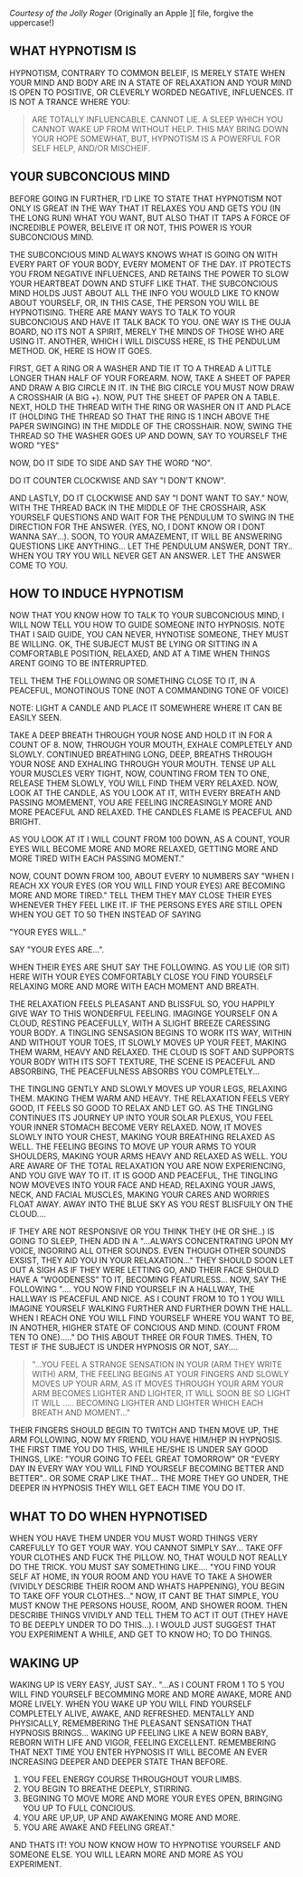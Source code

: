 _Courtesy of the Jolly Roger_ (Originally an Apple ][ file, forgive the uppercase!)

## WHAT HYPNOTISM IS

HYPNOTISM, CONTRARY TO COMMON BELEIF, IS MERELY STATE WHEN YOUR MIND AND
BODY ARE IN A STATE OF RELAXATION AND YOUR MIND IS OPEN TO POSITIVE, OR
CLEVERLY WORDED NEGATIVE, INFLUENCES.  IT IS NOT A TRANCE WHERE YOU:
> ARE TOTALLY INFLUENCABLE.
> CANNOT LIE.
> A SLEEP WHICH YOU CANNOT WAKE UP FROM WITHOUT HELP.
THIS MAY BRING DOWN YOUR HOPE SOMEWHAT, BUT, HYPNOTISM IS A POWERFUL FOR
SELF HELP, AND/OR MISCHEIF.

## YOUR SUBCONCIOUS MIND

BEFORE GOING IN FURTHER, I'D LIKE TO STATE THAT HYPNOTISM NOT ONLY IS
GREAT IN THE WAY THAT IT RELAXES YOU AND GETS YOU (IN THE LONG RUN) WHAT
YOU WANT, BUT ALSO THAT IT TAPS A FORCE OF INCREDIBLE POWER, BELEIVE IT OR
NOT, THIS POWER IS YOUR SUBCONCIOUS MIND.

THE SUBCONCIOUS MIND ALWAYS KNOWS WHAT IS GOING ON WITH EVERY PART OF YOUR BODY,
EVERY MOMENT OF THE DAY.  IT PROTECTS YOU FROM NEGATIVE INFLUENCES,
AND RETAINS THE POWER TO SLOW YOUR HEARTBEAT DOWN AND STUFF LIKE THAT.
THE SUBCONCIOUS MIND HOLDS JUST ABOUT ALL THE INFO YOU WOULD LIKE TO KNOW
ABOUT YOURSELF, OR, IN THIS CASE, THE PERSON YOU WILL BE HYPNOTISING.
THERE ARE MANY WAYS TO TALK TO YOUR SUBCONCIOUS AND HAVE IT TALK BACK TO
YOU. ONE WAY IS THE OUJA BOARD, NO ITS NOT A SPIRIT, MERELY THE
MINDS OF THOSE WHO ARE USING IT.  ANOTHER, WHICH I WILL DISCUSS HERE,
IS THE PENDULUM METHOD.  OK, HERE IS HOW IT GOES.

FIRST, GET A RING OR A WASHER AND TIE IT TO A THREAD A LITTLE LONGER THAN
HALF OF YOUR FOREARM.  NOW, TAKE A SHEET OF PAPER AND DRAW A BIG CIRCLE IN
IT.  IN THE BIG CIRCLE YOU MUST NOW DRAW A CROSSHAIR (A BIG +).  NOW, PUT
THE SHEET OF PAPER ON A TABLE.  NEXT, HOLD THE THREAD WITH THE RING OR
WASHER ON IT AND PLACE IT (HOLDING THE THREAD SO THAT THE RING IS 1 INCH
ABOVE THE PAPER SWINGING) IN THE MIDDLE OF THE CROSSHAIR.  NOW, SWING
THE THREAD SO THE WASHER GOES UP AND DOWN, SAY TO YOURSELF THE WORD "YES"

NOW, DO IT SIDE TO SIDE AND SAY THE WORD "NO".

DO IT COUNTER CLOCKWISE AND SAY "I DON'T KNOW".

AND LASTLY, DO IT CLOCKWISE AND SAY "I DONT WANT TO SAY." NOW, WITH THE
THREAD BACK IN THE MIDDLE OF THE CROSSHAIR, ASK YOURSELF QUESTIONS AND
WAIT FOR THE PENDULUM TO SWING IN THE DIRECTION FOR THE ANSWER. (YES, NO,
I DONT KNOW OR I DONT WANNA SAY...). SOON, TO YOUR AMAZEMENT, IT WILL BE
ANSWERING QUESTIONS LIKE ANYTHING... LET THE PENDULUM ANSWER, DONT TRY..
WHEN YOU TRY YOU WILL NEVER GET AN ANSWER.  LET THE ANSWER COME TO YOU.

## HOW TO INDUCE HYPNOTISM

NOW THAT YOU KNOW HOW TO TALK TO YOUR SUBCONCIOUS MIND, I WILL NOW TELL YOU
HOW TO GUIDE SOMEONE INTO HYPNOSIS. NOTE THAT I SAID GUIDE, YOU CAN NEVER,
HYNOTISE SOMEONE, THEY MUST BE WILLING. OK, THE SUBJECT MUST BE LYING OR
SITTING IN A COMFORTABLE POSITION, RELAXED, AND AT A TIME WHEN THINGS ARENT
GOING TO BE INTERRUPTED.

TELL THEM THE FOLLOWING OR SOMETHING CLOSE TO IT, IN A PEACEFUL, MONOTINOUS
TONE (NOT A COMMANDING TONE OF VOICE)

NOTE:  LIGHT A CANDLE AND PLACE IT SOMEWHERE WHERE IT CAN BE EASILY SEEN.

TAKE A DEEP BREATH THROUGH YOUR NOSE AND HOLD IT IN FOR A COUNT OF 8. NOW,
THROUGH YOUR MOUTH, EXHALE COMPLETELY AND SLOWLY. CONTINUED BREATHING LONG,
DEEP, BREATHS THROUGH YOUR NOSE AND EXHALING THROUGH YOUR MOUTH.  TENSE UP
ALL YOUR MUSCLES VERY TIGHT, NOW, COUNTING FROM TEN TO ONE, RELEASE THEM
SLOWLY, YOU WILL FIND THEM VERY RELAXED.  NOW, LOOK AT THE CANDLE, AS
YOU LOOK AT IT, WITH EVERY BREATH AND PASSING MOMEMENT, YOU ARE FEELING
INCREASINGLY MORE AND MORE PEACEFUL AND RELAXED.  THE CANDLES FLAME IS
PEACEFUL AND BRIGHT.

AS YOU LOOK AT IT I WILL COUNT FROM 100 DOWN, AS A COUNT, YOUR EYES WILL
BECOME MORE AND MORE RELAXED, GETTING MORE AND MORE TIRED WITH EACH
PASSING MOMENT."

NOW, COUNT DOWN FROM 100, ABOUT EVERY 10 NUMBERS SAY "WHEN I REACH XX YOUR
EYES (OR YOU WILL FIND YOUR EYES) ARE BECOMING MORE AND MORE TIRED."  TELL
THEM THEY MAY CLOSE THEIR EYES WHENEVER THEY FEEL LIKE IT.  IF THE PERSONS
EYES ARE STILL OPEN WHEN YOU GET TO 50 THEN INSTEAD OF SAYING

"YOUR EYES WILL.."

SAY "YOUR EYES ARE...".

WHEN THEIR EYES ARE SHUT SAY THE FOLLOWING. AS YOU LIE (OR SIT) HERE WITH
YOUR EYES COMFORTABLY CLOSE YOU FIND YOURSELF RELAXING MORE AND
MORE WITH EACH MOMENT AND BREATH.

THE RELAXATION FEELS PLEASANT AND BLISSFUL SO, YOU HAPPILY GIVE WAY TO
THIS WONDERFUL FEELING. IMAGINGE YOURSELF ON A CLOUD, RESTING PEACEFULLY,
WITH A SLIGHT BREEZE CARESSING YOUR BODY.  A TINGLING SENSASION BEGINS
TO WORK ITS WAY, WITHIN AND WITHOUT YOUR TOES, IT SLOWLY MOVES UP YOUR
FEET, MAKING THEM WARM, HEAVY AND RELAXED. THE CLOUD IS SOFT AND SUPPORTS
YOUR BODY WITH ITS SOFT TEXTURE, THE SCENE IS PEACEFUL AND ABSORBING,
THE PEACEFULNESS ABSORBS YOU COMPLETELY... 

THE TINGLING GENTLY AND SLOWLY MOVES UP YOUR LEGS, RELAXING THEM.
MAKING THEM WARM AND HEAVY.  THE RELAXATION FEELS VERY GOOD, IT FEELS SO
GOOD TO RELAX AND LET GO. AS THE TINGLING CONTINUES ITS JOURNEY UP INTO
YOUR SOLAR PLEXUS, YOU FEEL YOUR INNER STOMACH BECOME VERY RELAXED.  NOW,
IT MOVES SLOWLY INTO YOUR CHEST, MAKING YOUR BREATHING RELAXED AS WELL.
THE FEELING BEGINS TO MOVE UP YOUR ARMS TO YOUR SHOULDERS, MAKING YOUR ARMS
HEAVY AND RELAXED AS WELL.  YOU ARE AWARE OF THE TOTAL RELAXATION YOU ARE
NOW EXPERIENCING, AND YOU GIVE WAY TO IT.  IT IS GOOD AND PEACEFUL, THE
TINGLING NOW MOVEVES INTO YOUR FACE AND HEAD, RELAXING YOUR JAWS, NECK, AND
FACIAL MUSCLES, MAKING YOUR CARES AND WORRIES FLOAT AWAY. AWAY INTO THE
BLUE SKY AS YOU REST BLISFUlLY ON THE CLOUD....

IF THEY ARE NOT RESPONSIVE OR YOU THINK THEY (HE OR SHE..) IS GOING TO
SLEEP, THEN ADD IN A "...ALWAYS CONCENTRATING UPON MY VOICE, INGORING ALL
OTHER SOUNDS.  EVEN THOUGH OTHER SOUNDS EXSIST, THEY AID YOU IN YOUR
RELAXATION..." THEY SHOULD SOON LET OUT A SIGH AS IF THEY WERE LETTING GO,
AND THEIR FACE SHOULD HAVE A "WOODENESS" TO IT, BECOMING FEATURLESS... NOW,
SAY THE FOLLOWING "....  YOU NOW FIND YOURSELF IN A HALLWAY, THE HALLWAY IS
PEACEFUL AND NICE. AS I COUNT FROM 10 TO 1 YOU WILL IMAGINE YOURSELF
WALKING FURTHER AND FURTHER DOWN THE HALL. WHEN I REACH ONE YOU WILL FIND
YOURSELF WHERE YOU WANT TO BE, IN ANOTHER, HIGHER STATE OF CONCIOUS AND
MIND. (COUNT FROM TEN TO ONE)....." DO THIS ABOUT THREE OR FOUR TIMES.
THEN, TO TEST IF THE SUBJECT IS UNDER HYPNOSIS OR NOT, SAY....

> "...YOU FEEL A STRANGE SENSATION IN YOUR (ARM THEY WRITE WITH) ARM, THE
FEELING BEGINS AT YOUR FINGERS AND SLOWLY MOVES UP YOUR ARM, AS IT MOVES
THROUGH YOUR ARM YOUR ARM BECOMES LIGHTER AND LIGHTER, IT WILL SOON BE SO
LIGHT IT WILL .....  BECOMING LIGHTER AND LIGHTER WHICH EACH BREATH AND
MOMENT..."

THEIR FINGERS SHOULD BEGIN TO TWITCH AND THEN MOVE UP, THE ARM FOLLOWING,
NOW MY FRIEND, YOU HAVE HIM/HEP IN HYPNOSIS.  THE FIRST TIME YOU DO THIS,
WHILE HE/SHE IS UNDER SAY GOOD THINGS, LIKE:  "YOUR GOING TO FEEL GREAT
TOMORROW" OR "EVERY DAY IN EVERY WAY YOU WILL FIND YOURSELF BECOMING BETTER
AND BETTER".. OR SOME CRAP LIKE THAT... THE MORE THEY GO UNDER, THE DEEPER
IN HYPNOSIS THEY WILL GET EACH TIME YOU DO IT.

## WHAT TO DO WHEN HYPNOTISED

WHEN YOU HAVE THEM UNDER YOU MUST WORD THINGS VERY CAREFULLY TO GET YOUR
WAY. YOU CANNOT SIMPLY SAY...  TAKE OFF YOUR CLOTHES AND FUCK THE PILLOW.
NO, THAT WOULD NOT REALLY DO THE TRICK. YOU MUST SAY SOMETHING LIKE....
"YOU FIND YOUR SELF AT HOME, IN YOUR ROOM AND YOU HAVE TO TAKE A SHOWER
(VIVIDLY DESCRIBE THEIR ROOM AND WHATS HAPPENING), YOU BEGIN TO TAKE OFF
YOUR CLOTHES..."  NOW, IT CANT BE THAT SIMPLE, YOU MUST KNOW THE PERSONS
HOUSE, ROOM, AND SHOWER ROOM. THEN DESCRIBE THINGS VIVIDLY AND TELL THEM
TO ACT IT OUT (THEY HAVE TO BE DEEPLY UNDER TO DO THIS...).  I WOULD JUST
SUGGEST THAT YOU EXPERIMENT A WHILE, AND GET TO KNOW HO; TO DO THINGS.

## WAKING UP

WAKING UP IS VERY EASY, JUST SAY.. "...AS I COUNT FROM 1 TO 5 YOU WILL
FIND YOURSELF BECOMMING MORE AND MORE AWAKE, MORE AND MORE LIVELY.  WHEN
YOU WAKE UP YOU WILL FIND YOURSELF COMPLETELY ALIVE, AWAKE, AND REFRESHED.
MENTALLY AND PHYSICALLY, REMEMBERING THE PLEASANT SENSATION THAT HYPNOSIS
BRINGS...  WAKING UP FEELING LIKE A NEW BORN BABY, REBORN WITH LIFE AND
VIGOR, FEELING EXCELLENT. REMEMBERING THAT NEXT TIME YOU ENTER HYPNOSIS IT
WILL BECOME AN EVER INCREASING DEEPER AND DEEPER STATE THAN BEFORE.

1. YOU FEEL ENERGY COURSE THROUGHOUT YOUR LIMBS.
2. YOU BEGIN TO BREATHE DEEPLY, STIRRING.
3. BEGINING TO MOVE MORE AND MORE YOUR EYES OPEN, BRINGING YOU UP TO
   FULL CONCIOUS.
4. YOU ARE UP,UP, UP AND AWAKENING MORE AND MORE.
5. YOU ARE AWAKE AND FEELING GREAT."

AND THATS IT!  YOU NOW KNOW HOW TO HYPNOTISE YOURSELF AND SOMEONE ELSE.
YOU WILL LEARN MORE AND MORE AS YOU EXPERIMENT.
